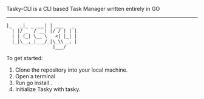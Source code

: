 Tasky-CLI is a CLI based Task Manager written entirely in GO

_____         _          
	|_   _|_ _ ___| | ___   _ 
	  | |/ _  / __| |/ / | | |
	  | | (_| \__ \   <| |_| |
	  |_|\__,_|___/_|\_\\__, |
		             |___/     


To get started:
1. Clone the repository into your local machine.
2. Open a terminal
3. Run go install .
4. Initialize Tasky with tasky.
